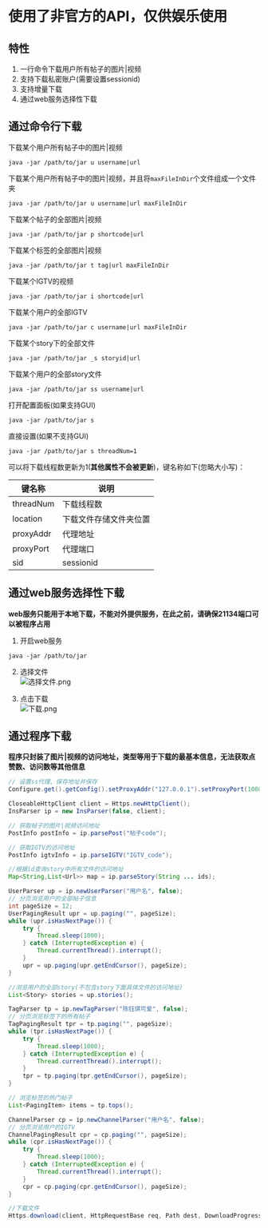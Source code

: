 # 使用了非官方的API，仅供娱乐使用

## 特性

1.  一行命令下载用户所有帖子的图片|视频
2.  支持下载私密账户(需要设置sessionid)
3.  支持增量下载
4.  通过web服务选择性下载

## 通过命令行下载

下载某个用户所有帖子中的图片|视频
```
java -jar /path/to/jar u username|url
```
下载某个用户所有帖子中的图片|视频，并且将`maxFileInDir`个文件组成一个文件夹
```
java -jar /path/to/jar u username|url maxFileInDir
```
下载某个帖子的全部图片|视频
```
java -jar /path/to/jar p shortcode|url
```
下载某个标签的全部图片|视频
```
java -jar /path/to/jar t tag|url maxFileInDir
```
下载某个IGTV的视频
```
java -jar /path/to/jar i shortcode|url
```
下载某个用户的全部IGTV
```
java -jar /path/to/jar c username|url maxFileInDir
```
下载某个story下的全部文件
```
java -jar /path/to/jar _s storyid|url
```
下载某个用户的全部story文件
```
java -jar /path/to/jar ss username|url
```
打开配置面板(如果支持GUI)
```
java -jar /path/to/jar s
```
直接设置(如果不支持GUI)
```
java -jar /path/to/jar s threadNum=1
```

可以将下载线程数更新为1(**其他属性不会被更新**)，键名称如下(忽略大小写)：

|  键名称  | 说明   |    
|  -  |  -  |
|  threadNum  | 下载线程数   | 
|  location  | 下载文件存储文件夹位置   |    
|  proxyAddr  | 代理地址   |    
| proxyPort   | 代理端口   |   
| sid   | sessionid   |   

## 通过web服务选择性下载
**web服务只能用于本地下载，不能对外提供服务，在此之前，请确保21134端口可以被程序占用**
1. 开启web服务  
```
java -jar /path/to/jar
```
2. 选择文件  
![选择文件.png](https://www.qyh.me/image/github/QQ截图20190531234422.png/600)

3. 点击下载  
![下载.png](https://www.qyh.me/image/github/QQ截图20190531234439.png/600)

## 通过程序下载
**程序只封装了图片|视频的访问地址，类型等用于下载的最基本信息，无法获取点赞数、访问数等其他信息**
```java
// 设置ss代理、保存地址并保存
Configure.get().getConfig().setProxyAddr("127.0.0.1").setProxyPort(1080).setLocation("d:/downins3").store();

CloseableHttpClient client = Https.newHttpClient();
InsParser ip = new InsParser(false, client);

// 获取帖子的图片|视频访问地址
PostInfo postInfo = ip.parsePost("帖子code");

// 获取IGTV的访问地址
PostInfo igtvInfo = ip.parseIGTV("IGTV_code");

//根据id查询story中所有文件的访问地址
Map<String,List<Url>> map = ip.parseStory(String ... ids);

UserParser up = ip.newUserParser("用户名", false);
// 分页浏览用户的全部帖子信息
int pageSize = 12;
UserPagingResult upr = up.paging("", pageSize);
while (upr.isHasNextPage()) {
    try {
        Thread.sleep(1000);
    } catch (InterruptedException e) {
        Thread.currentThread().interrupt();
    }
    upr = up.paging(upr.getEndCursor(), pageSize);
}

//浏览用户的全部story(不包含story下面具体文件的访问地址)
List<Story> stories = up.stories();

TagParser tp = ip.newTagParser("陈钰琪可爱", false);
// 分页浏览标签下的所有帖子
TagPagingResult tpr = tp.paging("", pageSize);
while (tpr.isHasNextPage()) {
    try {
        Thread.sleep(1000);
    } catch (InterruptedException e) {
        Thread.currentThread().interrupt();
    }
    tpr = tp.paging(tpr.getEndCursor(), pageSize);
}

// 浏览标签的热门帖子
List<PagingItem> items = tp.tops();

ChannelParser cp = ip.newChannelParser("用户名", false);
// 分页浏览用户的IGTV
ChannelPagingResult cpr = cp.paging("", pageSize);
while (cpr.isHasNextPage()) {
    try {
        Thread.sleep(1000);
    } catch (InterruptedException e) {
        Thread.currentThread().interrupt();
    }
    cpr = cp.paging(cpr.getEndCursor(), pageSize);
}

//下载文件
Https.download(client, HttpRequestBase req, Path dest, DownloadProgressNotify notify, Path temp);
```
